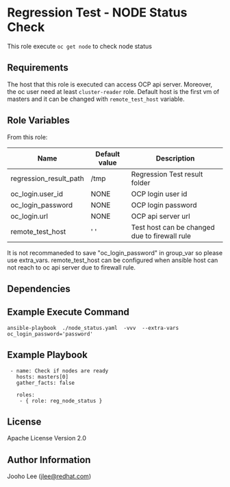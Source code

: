Regression Test - NODE Status Check
============

This role execute `oc get node` to check node status

Requirements
------------
The host that this role is executed can access OCP api server. Moreover, the oc user need at least `cluster-reader` role. 
Default host is the first vm of masters and it can be changed with `remote_test_host` variable.


Role Variables
--------------

From this role:

| Name                    | Default value                                 | Description                                                                 |
|-------------------------|-----------------------------------------------|-----------------------------------------------------------------------------|
| regression_result_path  | /tmp                                          | Regression Test result folder                                               |
| oc_login.user_id        | NONE                                          | OCP login user id                                                           |
| oc_login_password       | NONE                                          | OCP login password                                                          |
| oc_login.url            | NONE                                          | OCP api server url                                                          |
| remote_test_host        | ' '                                           | Test host can be changed due to firewall rule                               |

It is not recommaneded to save "oc_login_password" in group_var so please use extra_vars.
remote_test_host can be configured when ansible host can not reach to oc api server due to firewall rule.


Dependencies
------------


Example Execute Command
-----------------------
```
ansible-playbook  ./node_status.yaml  -vvv  --extra-vars oc_login_password='password'
```


Example Playbook
----------------

```
 - name: Check if nodes are ready
   hosts: masters[0]
   gather_facts: false

   roles:
    - { role: reg_node_status }

```

License
-------

Apache License Version 2.0

Author Information
------------------

Jooho Lee (jlee@redhat.com)
